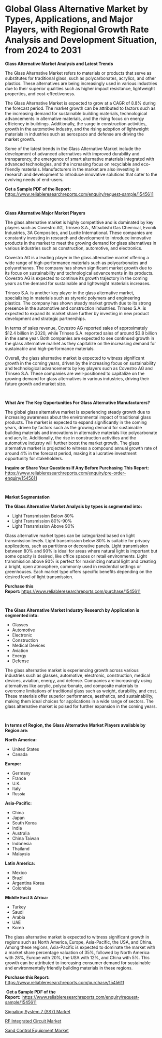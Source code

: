 <p><h1>Global Glass Alternative Market by Types, Applications, and Major Players, with Regional Growth Rate Analysis and Development Situation, from 2024 to 2031</h1></p><p><strong>Glass Alternative Market Analysis and Latest Trends</strong></p>
<p><p>The Glass Alternative Market refers to materials or products that serve as substitutes for traditional glass, such as polycarbonates, acrylics, and other plastics. These alternatives are being increasingly used in various industries due to their superior qualities such as higher impact resistance, lightweight properties, and cost-effectiveness.</p><p>The Glass Alternative Market is expected to grow at a CAGR of 8.8% during the forecast period. The market growth can be attributed to factors such as the increasing demand for sustainable building materials, technological advancements in alternative materials, and the rising focus on energy efficiency in buildings. Additionally, the surge in construction activities, growth in the automotive industry, and the rising adoption of lightweight materials in industries such as aerospace and defense are driving the market growth.</p><p>Some of the latest trends in the Glass Alternative Market include the development of advanced alternatives with improved durability and transparency, the emergence of smart alternative materials integrated with advanced technologies, and the increasing focus on recyclable and eco-friendly materials. Manufacturers in the market are also investing in research and development to introduce innovative solutions that cater to the evolving needs of end-users.</p></p>
<p><strong>Get a Sample PDF of the Report:&nbsp;</strong> <a href="https://www.reliableresearchreports.com/enquiry/request-sample/1545611">https://www.reliableresearchreports.com/enquiry/request-sample/1545611</a></p>
<p>&nbsp;</p>
<p><strong>Glass Alternative Major Market Players</strong></p>
<p><p>The glass alternative market is highly competitive and is dominated by key players such as Covestro AG, Trinseo S.A., Mitsubishi Gas Chemical, Evonik Industries, 3A Composites, and Lucite International. These companies are constantly investing in research and development to introduce innovative products in the market to meet the growing demand for glass alternatives in various industries such as construction, automotive, and electronics.</p><p>Covestro AG is a leading player in the glass alternative market offering a wide range of high-performance materials such as polycarbonates and polyurethanes. The company has shown significant market growth due to its focus on sustainability and technological advancements in its products. Covestro AG is expected to continue its growth trajectory in the coming years as the demand for sustainable and lightweight materials increases.</p><p>Trinseo S.A. is another key player in the glass alternative market, specializing in materials such as styrenic polymers and engineering plastics. The company has shown steady market growth due to its strong presence in the automotive and construction industries. Trinseo S.A. is expected to expand its market share further by investing in new product development and strategic partnerships.</p><p>In terms of sales revenue, Covestro AG reported sales of approximately $12.4 billion in 2020, while Trinseo S.A. reported sales of around $3.8 billion in the same year. Both companies are expected to see continued growth in the glass alternative market as they capitalize on the increasing demand for sustainable and high-performance materials.</p><p>Overall, the glass alternative market is expected to witness significant growth in the coming years, driven by the increasing focus on sustainability and technological advancements by key players such as Covestro AG and Trinseo S.A. These companies are well-positioned to capitalize on the growing demand for glass alternatives in various industries, driving their future growth and market size.</p></p>
<p>&nbsp;</p>
<p><strong>What Are The Key Opportunities For Glass Alternative Manufacturers?</strong></p>
<p><p>The global glass alternative market is experiencing steady growth due to increasing awareness about the environmental impact of traditional glass products. The market is expected to expand significantly in the coming years, driven by factors such as the growing demand for sustainable building materials and innovations in alternative materials like polycarbonate and acrylic. Additionally, the rise in construction activities and the automotive industry will further boost the market growth. The glass alternative market is projected to witness a compound annual growth rate of around 4% in the forecast period, making it a lucrative investment opportunity for stakeholders.</p></p>
<p><strong>Inquire or Share Your Questions If Any Before Purchasing This Report:</strong> <a href="https://www.reliableresearchreports.com/enquiry/pre-order-enquiry/1545611">https://www.reliableresearchreports.com/enquiry/pre-order-enquiry/1545611</a></p>
<p>&nbsp;</p>
<p><strong>Market Segmentation</strong></p>
<p><strong>The Glass Alternative Market Analysis by types is segmented into:</strong></p>
<p><ul><li>Light Transmission Below 80%</li><li>Light Transmission 80%-90%</li><li>Light Transmission Above 90%</li></ul></p>
<p><p>Glass alternative market types can be categorized based on light transmission levels. Light transmission below 80% is suitable for privacy applications, such as partitions or decorative panels. Light transmission between 80% and 90% is ideal for areas where natural light is important but some opacity is desired, like office spaces or retail environments. Light transmission above 90% is perfect for maximizing natural light and creating a bright, open atmosphere, commonly used in residential settings or greenhouses. Each market type offers specific benefits depending on the desired level of light transmission.</p></p>
<p><strong>Purchase this Report:&nbsp;</strong><a href="https://www.reliableresearchreports.com/purchase/1545611">https://www.reliableresearchreports.com/purchase/1545611</a></p>
<p>&nbsp;</p>
<p><strong>The Glass Alternative Market Industry Research by Application is segmented into:</strong></p>
<p><ul><li>Glasses</li><li>Automotive</li><li>Electronic</li><li>Construction</li><li>Medical Devices</li><li>Aviation</li><li>Energy</li><li>Defense</li></ul></p>
<p><p>The glass alternative market is experiencing growth across various industries such as glasses, automotive, electronic, construction, medical devices, aviation, energy, and defense. Companies are increasingly using alternatives like acrylic, polycarbonate, and composite materials to overcome limitations of traditional glass such as weight, durability, and cost. These materials offer superior performance, aesthetics, and sustainability, making them ideal choices for applications in a wide range of sectors. The glass alternative market is poised for further expansion in the coming years.</p></p>
<p>&nbsp;</p>
<p><strong>In terms of Region, the Glass Alternative Market Players available by Region are:</strong></p>
<p>
    <p> <strong> North America: </strong>
        <ul>
            <li>United States</li>
            <li>Canada</li>
        </ul>
        </p> 
    <p> <strong> Europe: </strong>
        <ul>
            <li>Germany</li>
            <li>France</li>
            <li>U.K.</li>
            <li>Italy</li>
            <li>Russia</li>
        </ul>
        </p> 
    <p> <strong> Asia-Pacific: </strong>
        <ul>
            <li>China</li>
            <li>Japan</li>
            <li>South Korea</li>
            <li>India</li>
            <li>Australia</li>
            <li>China Taiwan</li>
            <li>Indonesia</li>
            <li>Thailand</li>
            <li>Malaysia</li>
        </ul>
        </p> 
    <p> <strong> Latin America: </strong>
        <ul>
            <li>Mexico</li>
            <li>Brazil</li>
            <li>Argentina Korea</li>
            <li>Colombia</li>
        </ul>
        </p> 
    <p> <strong> Middle East & Africa: </strong>
        <ul>
            <li>Turkey</li>
            <li>Saudi</li>
            <li>Arabia</li>
            <li>UAE</li>
            <li>Korea</li>
        </ul>
    </p>
    </p>
<p><p>The glass alternative market is expected to witness significant growth in regions such as North America, Europe, Asia-Pacific, the USA, and China. Among these regions, Asia-Pacific is expected to dominate the market with a market share percentage valuation of 35%, followed by North America with 28%, Europe with 20%, the USA with 12%, and China with 5%. This growth can be attributed to increasing consumer demand for sustainable and environmentally friendly building materials in these regions.</p></p>
<p><strong>Purchase this Report: </strong><a href="https://www.reliableresearchreports.com/purchase/1545611">https://www.reliableresearchreports.com/purchase/1545611</a></p>
<p>&nbsp;<strong>Get a Sample PDF of the Report:&nbsp;&nbsp;</strong><a href="https://www.reliableresearchreports.com/enquiry/request-sample/1545611">https://www.reliableresearchreports.com/enquiry/request-sample/1545611</a></p>
<p><strong></strong></p>
<p><p><a href="https://view.publitas.com/reportprime-1/signaling-system-7-ss7-market-share-market-new-trends-analysis-report-by-type-by-application-by-end-use-by-region-and-segment-forecasts-2023-2030/">Signaling System 7 (SS7) Market</a></p><p><a href="https://view.publitas.com/reportprime-1/rf-integrated-circuit-market-size-reflecting-a-forecast-till-2030-market-by-type-by-application-and-by-geography/">RF Integrated Circuit Market</a></p><p><a href="https://view.publitas.com/reportprime-1/sand-control-equipment-market-analysis-examines-its-scope-on-growth-opportunities-and-forecasted-trends-spanning-from-2023-to-2030/">Sand Control Equipment Market</a></p></p>